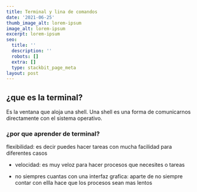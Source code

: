 ```yaml
---
title: Terminal y lina de comandos
date: '2021-06-25'
thumb_image_alt: lorem-ipsum
image_alt: lorem-ipsum
excerpt: lorem-ipsum
seo:
  title: ''
  description: ''
  robots: []
  extra: []
  type: stackbit_page_meta
layout: post
---
```

## ¿que es la terminal?

Es la ventana que aloja una shell. Una shell es una forma de comunicarnos directamente con el sistema operativo.

### ¿por que aprender de terminal?

flexibilidad: es decir puedes hacer tareas con mucha facilidad para diferentes casos

*   velocidad: es muy veloz para hacer procesos que necesites o tareas

*   no siempres cuantas con una interfaz grafica: aparte de no siempre contar con ellla hace que los procesos sean mas lentos

